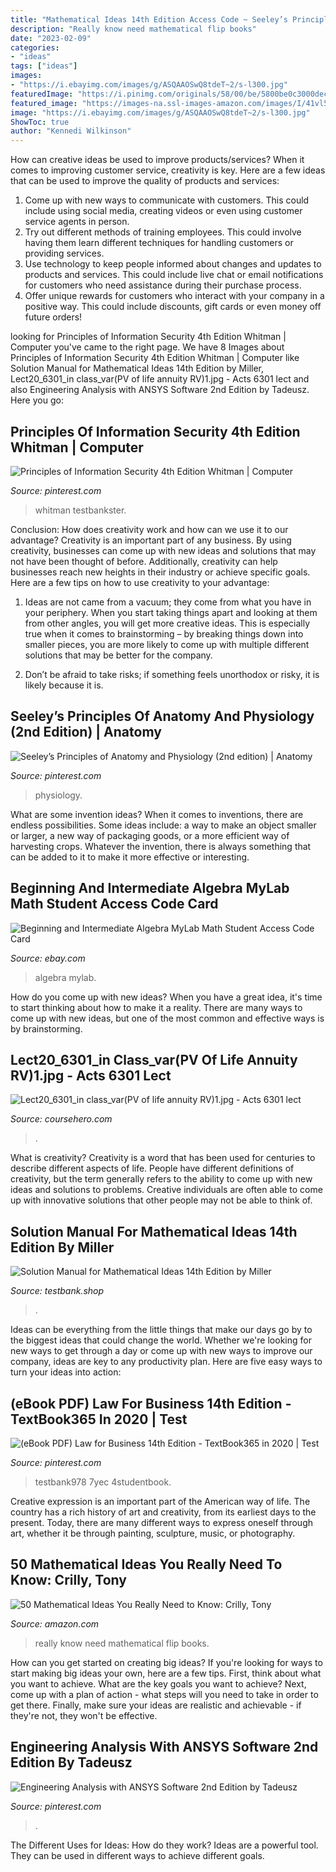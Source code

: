 ```yaml
---
title: "Mathematical Ideas 14th Edition Access Code ~ Seeley’s Principles Of Anatomy And Physiology (2nd Edition)"
description: "Really know need mathematical flip books"
date: "2023-02-09"
categories:
- "ideas"
tags: ["ideas"]
images:
- "https://i.ebayimg.com/images/g/ASQAAOSwQ8tdeT~2/s-l300.jpg"
featuredImage: "https://i.pinimg.com/originals/58/00/be/5800be0c3000dec4a98da2f8a4c79f70.jpg"
featured_image: "https://images-na.ssl-images-amazon.com/images/I/41vl5SwT2ML._SX218_BO1,204,203,200_QL40_ML2_.jpg"
image: "https://i.ebayimg.com/images/g/ASQAAOSwQ8tdeT~2/s-l300.jpg"
ShowToc: true
author: "Kennedi Wilkinson"
---
```



How can creative ideas be used to improve products/services?
When it comes to improving customer service, creativity is key. Here are a few ideas that can be used to improve the quality of products and services: 
1. Come up with new ways to communicate with customers. This could include using social media, creating videos or even using customer service agents in person.
2. Try out different methods of training employees. This could involve having them learn different techniques for handling customers or providing services.
3. Use technology to keep people informed about changes and updates to products and services. This could include live chat or email notifications for customers who need assistance during their purchase process.
4. Offer unique rewards for customers who interact with your company in a positive way. This could include discounts, gift cards or even money off future orders!

	

		
looking for Principles of Information Security 4th Edition Whitman | Computer you've came to the right page. We have 8 Images about Principles of Information Security 4th Edition Whitman | Computer like Solution Manual for Mathematical Ideas 14th Edition by Miller, Lect20_6301_in class_var(PV of life annuity RV)1.jpg - Acts 6301 lect and also Engineering Analysis with ANSYS Software 2nd Edition by Tadeusz. Here you go:
		
    
## Principles Of Information Security 4th Edition Whitman | Computer

<img loading=lazy src="https://i.pinimg.com/originals/9f/bd/d6/9fbdd6bc44e299f153f0896b7d2591f8.jpg" onerror="this.onerror=null;this.src='https://tse4.mm.bing.net/th?id=OIP.uUtumyyD4EJJR7kH9HJt0QAAAA&amp;pid=15.1';" alt="Principles of Information Security 4th Edition Whitman | Computer">

_Source: pinterest.com_

>whitman testbankster. 

	

Conclusion: How does creativity work and how can we use it to our advantage?
Creativity is an important part of any business. By using creativity, businesses can come up with new ideas and solutions that may not have been thought of before. Additionally, creativity can help businesses reach new heights in their industry or achieve specific goals. Here are a few tips on how to use creativity to your advantage: 
1. Ideas are not came from a vacuum; they come from what you have in your periphery. When you start taking things apart and looking at them from other angles, you will get more creative ideas. This is especially true when it comes to brainstorming – by breaking things down into smaller pieces, you are more likely to come up with multiple different solutions that may be better for the company. 

2. Don’t be afraid to take risks; if something feels unorthodox or risky, it is likely because it is.

    
## Seeley’s Principles Of Anatomy And Physiology (2nd Edition) | Anatomy

<img loading=lazy src="https://i.pinimg.com/originals/ff/db/87/ffdb871e97dd8406c3a021d748f0d115.jpg" onerror="this.onerror=null;this.src='https://tse1.mm.bing.net/th?id=OIP.KUAkwYRHrfEuFO86n6VrhAAAAA&amp;pid=15.1';" alt="Seeley’s Principles of Anatomy and Physiology (2nd edition) | Anatomy">

_Source: pinterest.com_

>physiology. 

	

What are some invention ideas?
When it comes to inventions, there are endless possibilities. Some ideas include: a way to make an object smaller or larger, a new way of packaging goods, or a more efficient way of harvesting crops. Whatever the invention, there is always something that can be added to it to make it more effective or interesting.

    
## Beginning And Intermediate Algebra MyLab Math Student Access Code Card

<img loading=lazy src="https://i.ebayimg.com/images/g/ASQAAOSwQ8tdeT~2/s-l300.jpg" onerror="this.onerror=null;this.src='https://tse3.mm.bing.net/th?id=OIP.e_0U7hI8CU7RiUxqkLakNQAAAA&amp;pid=15.1';" alt="Beginning and Intermediate Algebra MyLab Math Student Access Code Card">

_Source: ebay.com_

>algebra mylab. 

	

How do you come up with new ideas?
When you have a great idea, it's time to start thinking about how to make it a reality. There are many ways to come up with new ideas, but one of the most common and effective ways is by brainstorming.

    
## Lect20_6301_in Class_var(PV Of Life Annuity RV)1.jpg - Acts 6301 Lect

<img loading=lazy src="https://images-na.ssl-images-amazon.com/images/I/61PAk9K4IvL._SX381_BO1,204,203,200_.jpg" onerror="this.onerror=null;this.src='https://tse4.mm.bing.net/th?id=OIP.Kl-rUoWcxvRhLwWVp58FuAF_Hz&amp;pid=15.1';" alt="Lect20_6301_in class_var(PV of life annuity RV)1.jpg - Acts 6301 lect">

_Source: coursehero.com_

>. 

	

What is creativity?
Creativity is a word that has been used for centuries to describe different aspects of life. People have different definitions of creativity, but the term generally refers to the ability to come up with new ideas and solutions to problems. Creative individuals are often able to come up with innovative solutions that other people may not be able to think of.

    
## Solution Manual For Mathematical Ideas 14th Edition By Miller

<img loading=lazy src="https://www.testbank.shop/pub/media/catalog/product/cache/ac92ab056c0c13505c5d60f14e57e12c/0/1/0135261678.jpg" onerror="this.onerror=null;this.src='https://tse4.mm.bing.net/th?id=OIP.VRXHRjJsTwBa6Fj_kBYeDwHaJx&amp;pid=15.1';" alt="Solution Manual for Mathematical Ideas 14th Edition by Miller">

_Source: testbank.shop_

>. 

	

Ideas can be everything from the little things that make our days go by to the biggest ideas that could change the world. Whether we're looking for new ways to get through a day or come up with new ways to improve our company, ideas are key to any productivity plan. Here are five easy ways to turn your ideas into action: 

    
## (eBook PDF) Law For Business 14th Edition - TextBook365 In 2020 | Test

<img loading=lazy src="https://i.pinimg.com/originals/61/e9/8b/61e98b88b0c5647410f0794cc0d887f2.jpg" onerror="this.onerror=null;this.src='https://tse2.mm.bing.net/th?id=OIP.uO1Ahsi5nTHvMbha1wREvgAAAA&amp;pid=15.1';" alt="(eBook PDF) Law for Business 14th Edition - TextBook365 in 2020 | Test">

_Source: pinterest.com_

>testbank978 7yec 4studentbook. 

	

Creative expression is an important part of the American way of life. The country has a rich history of art and creativity, from its earliest days to the present. Today, there are many different ways to express oneself through art, whether it be through painting, sculpture, music, or photography.

    
## 50 Mathematical Ideas You Really Need To Know: Crilly, Tony

<img loading=lazy src="https://images-na.ssl-images-amazon.com/images/I/41vl5SwT2ML._SX218_BO1,204,203,200_QL40_ML2_.jpg" onerror="this.onerror=null;this.src='https://tse4.mm.bing.net/th?id=OIP.gDGFy_xSEG2MNgXllwh9HAAAAA&amp;pid=15.1';" alt="50 Mathematical Ideas You Really Need to Know: Crilly, Tony">

_Source: amazon.com_

>really know need mathematical flip books. 

	

How can you get started on creating big ideas?
If you're looking for ways to start making big ideas your own, here are a few tips. First, think about what you want to achieve. What are the key goals you want to achieve? Next, come up with a plan of action - what steps will you need to take in order to get there. Finally, make sure your ideas are realistic and achievable - if they're not, they won't be effective.

    
## Engineering Analysis With ANSYS Software 2nd Edition By Tadeusz

<img loading=lazy src="https://i.pinimg.com/originals/58/00/be/5800be0c3000dec4a98da2f8a4c79f70.jpg" onerror="this.onerror=null;this.src='https://tse4.mm.bing.net/th?id=OIP.kgXLCf5bcYj-OA73V5QQZQAAAA&amp;pid=15.1';" alt="Engineering Analysis with ANSYS Software 2nd Edition by Tadeusz">

_Source: pinterest.com_

>. 

	

The Different Uses for Ideas: How do they work?
Ideas are a powerful tool. They can be used in different ways to achieve different goals.


